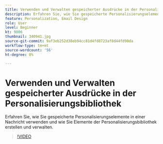 ```yaml
---
title: Verwenden und Verwalten gespeicherter Ausdrücke in der Personalisierungsbibliothek
description: Erfahren Sie, wie Sie gespeicherte Personalisierungselemente in einer Nachricht verwenden und wie Sie Elemente der Personalisierungsbibliothek erstellen und verwalten.
feature: Personalization, Email Design
role: User
level: Beginner
kt: 9806
thumbnail: 340941.jpg
source-git-commit: 9af3eb252d38eb94cc81d4fd8723af8d44fd90da
workflow-type: tm+mt
source-wordcount: '56'
ht-degree: 0%

---
```



# Verwenden und Verwalten gespeicherter Ausdrücke in der Personalisierungsbibliothek

Erfahren Sie, wie Sie gespeicherte Personalisierungselemente in einer Nachricht verwenden und wie Sie Elemente der Personalisierungsbibliothek erstellen und verwalten.

>[!VIDEO](https://video.tv.adobe.com/v/340941?quality=12&learn=on)

